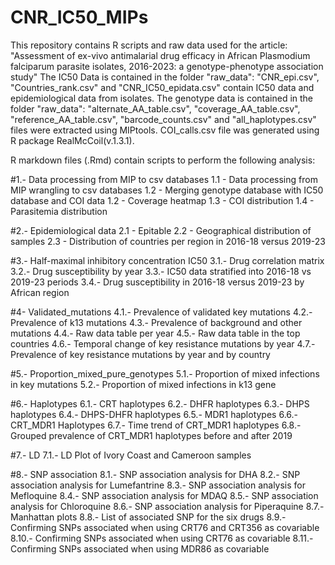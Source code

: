 # CNR_IC50_MIPs
This repository contains R scripts and raw data used for the article:  "Assessment of ex-vivo antimalarial drug efficacy in African Plasmodium falciparum parasite isolates, 2016-2023: a genotype-phenotype association study"
The IC50 Data is contained in the folder "raw_data": "CNR_epi.csv", "Countries_rank.csv" and "CNR_IC50_epidata.csv" contain IC50 data and epidemiological data from isolates.
The genotype data is contained in the folder "raw_data": "alternate_AA_table.csv", "coverage_AA_table.csv", "reference_AA_table.csv", "barcode_counts.csv" and "all_haplotypes.csv" files were extracted using MIPtools.
COI_calls.csv file was generated using R package RealMcCoil(v.1.3.1).

R markdown files (.Rmd) contain scripts to perform the following analysis:

#1.- Data processing from MIP to csv databases
	1.1 - Data processing from MIP wrangling to csv databases
	1.2 - Merging genotype database with IC50 database and COI data
	1.2 - Coverage heatmap 
	1.3 - COI distribution
	1.4 - Parasitemia distribution

#2.- Epidemiological data
	2.1 - Epitable
	2.2 - Geographical distribution of samples
	2.3 - Distribution of countries per region in 2016-18 versus 2019-23

#3.- Half-maximal inhibitory concentration IC50
	3.1.- Drug correlation matrix
	3.2.- Drug susceptibility by year
	3.3.- IC50 data stratified into 2016-18 vs 2019-23 periods
	3.4.- Drug susceptibility in 2016-18 versus 2019-23 by African region

#4- Validated_mutations
	4.1.- Prevalence of validated key mutations
	4.2.- Prevalence of k13 mutations
	4.3.- Prevalence of background and other mutations
	4.4.- Raw data table per year
	4.5.- Raw data table in the top countries
	4.6.- Temporal change of key resistance mutations by year
	4.7.- Prevalence of key resistance mutations by year and by country

#5.- Proportion_mixed_pure_genotypes
	5.1.- Proportion of mixed infections in key mutations
	5.2.- Proportion of mixed infections in k13 gene

#6.- Haplotypes
	6.1.- CRT haplotypes
	6.2.- DHFR haplotypes
	6.3.- DHPS haplotypes
	6.4.- DHPS-DHFR haplotypes
	6.5.- MDR1 haplotypes
	6.6.- CRT_MDR1 Haplotypes
	6.7.- Time trend of CRT_MDR1 haplotypes
	6.8.- Grouped prevalence of CRT_MDR1 haplotypes before and after 2019

#7.- LD
	7.1.- LD Plot of Ivory Coast and Cameroon samples

#8.- SNP association
	8.1.- SNP association analysis for DHA
	8.2.- SNP association analysis for Lumefantrine
	8.3.- SNP association analysis for Mefloquine
	8.4.- SNP association analysis for MDAQ
	8.5.- SNP association analysis for Chloroquine
	8.6.- SNP association analysis for Piperaquine
	8.7.- Manhattan plots
	8.8.- List of associated SNP for the six drugs
	8.9.- Confirming SNPs associated when using CRT76 and CRT356 as covariable
	8.10.- Confirming SNPs associated when using CRT76 as covariable
	8.11.- Confirming SNPs associated when using MDR86 as covariable
